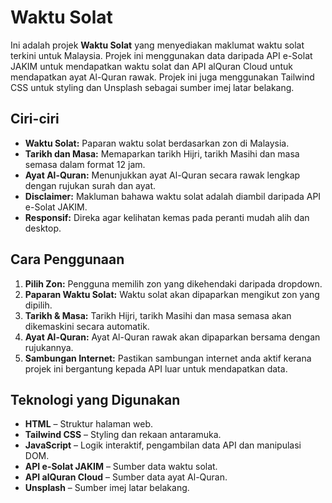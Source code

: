 # Waktu Solat

Ini adalah projek **Waktu Solat** yang menyediakan maklumat waktu solat terkini untuk Malaysia. Projek ini menggunakan data daripada API e-Solat JAKIM untuk mendapatkan waktu solat dan API alQuran Cloud untuk mendapatkan ayat Al-Quran rawak. Projek ini juga menggunakan Tailwind CSS untuk styling dan Unsplash sebagai sumber imej latar belakang.

## Ciri-ciri

- **Waktu Solat:** Paparan waktu solat berdasarkan zon di Malaysia.
- **Tarikh dan Masa:** Memaparkan tarikh Hijri, tarikh Masihi dan masa semasa dalam format 12 jam.
- **Ayat Al-Quran:** Menunjukkan ayat Al-Quran secara rawak lengkap dengan rujukan surah dan ayat.
- **Disclaimer:** Makluman bahawa waktu solat adalah diambil daripada API e-Solat JAKIM.
- **Responsif:** Direka agar kelihatan kemas pada peranti mudah alih dan desktop.

## Cara Penggunaan

1. **Pilih Zon:** Pengguna memilih zon yang dikehendaki daripada dropdown.
2. **Paparan Waktu Solat:** Waktu solat akan dipaparkan mengikut zon yang dipilih.
3. **Tarikh & Masa:** Tarikh Hijri, tarikh Masihi dan masa semasa akan dikemaskini secara automatik.
4. **Ayat Al-Quran:** Ayat Al-Quran rawak akan dipaparkan bersama dengan rujukannya.
5. **Sambungan Internet:** Pastikan sambungan internet anda aktif kerana projek ini bergantung kepada API luar untuk mendapatkan data.

## Teknologi yang Digunakan

- **HTML** – Struktur halaman web.
- **Tailwind CSS** – Styling dan rekaan antaramuka.
- **JavaScript** – Logik interaktif, pengambilan data API dan manipulasi DOM.
- **API e-Solat JAKIM** – Sumber data waktu solat.
- **API alQuran Cloud** – Sumber data ayat Al-Quran.
- **Unsplash** – Sumber imej latar belakang.
